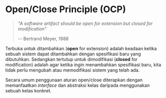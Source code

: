 # Open/Close Principle (OCP)

> _"A software artifact should be open for extension but closed for modification"_
>
> -- Bertrand Meyer, 1988

Terbuka untuk ditambahkan (**open** for extension) adalah keadaan ketika sebuah sistem dapat ditambahkan dengan spesifikasi baru yang dibutuhkan. Sedangkan tertutup untuk dimodifikasi (**closed** for modification) adalah agar ketika ingin menambahkan spesifikasi baru, kita tidak perlu mengubah atau memodifikasi sistem yang telah ada.

Secara umum penggunaan aturan open/close diterapkan dengan memanfaatkan _interface_ dan abstraksi kelas daripada menggunakan sebuah kelas konkret.
